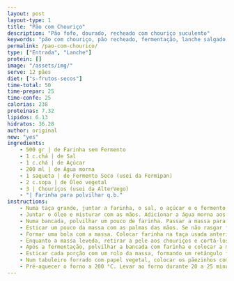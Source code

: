 ```yaml
---
layout: post
layout-type: 1
title: "Pão com Chouriço"
description: "Pão fofo, dourado, recheado com chouriço suculento"
keywords: "pão com chouriço, pão recheado, fermentação, lanche salgado, receita tradicional, chouriço português, pão caseiro, forno, massa levedada, snack."
permalink: /pao-com-chourico/
type: ["Entrada", "Lanche"]
protein: []
image: "/assets/img/"
serve: 12 pães
diet: ["s-frutos-secos"]
time-total: 50
time-prepar: 25
time-confe: 25
calorias: 238
proteinas: 7.32
lipidos: 6.13
hidratos: 36.28
author: original
new: "yes"
ingredients:
    - 500 gr | de Farinha sem Fermento
    - 1 c.chá | de Sal
    - 1 c.chá | de Açúcar
    - 200 ml | de Água morna
    - 1 saqueta | de Fermento Seco (usei da Fermipan)
    - 2 c.sopa | de Óleo vegetal
    - 3 | Chouriços (usei da AlterVego)
    - "| Farinha para polvilhar q.b."
instructions:
    - Numa taça grande, juntar a farinha, o sal, o açúcar e o fermento seco. Misturar bem com uma colher.
    - Juntar o óleo e misturar com as mãos. Adicionar a água morna aos poucos, envolvendo constantemente até começar a formar uma massa.
    - Numa bancada, polvilhar um pouco de farinha. Passar a massa para a bancada e amassar durante cerca de 5 minutos até que fique elástica. Se estiver muito dura, molhar as mãos e continuar a amassar.
    - Esticar um pouco da massa com as palmas das mãos. Se não rasgar facilmente, está no ponto. Se rasgar, molhar novamente as mãos e amassar novamente até ficar no ponto, ou seja, com alguuma elasticidade.
    - Formar uma bola com a massa. Colocar farinha na taça usada anteriormante e transferir a bola de massa para a mesma. Fazer uma cruz com a mão no topo da massa. Cobrir com película aderente e um pano por cima. Deixar repousar durante 1 hora, até dobrar de volume.
    - Enquanto a massa leveda, retirar a pele aos chouriços e cortá-los em rodelas bem finas.
    - Após a fermentação, polvilhar a bancada com farinha e colocar a massa em cima. Apertar ligeiramente para retirar o ar. Formar um rolo e dividi-los em partes iguais para, posteriorente, formarmos os pãezinhos.
    - Esticar cada porção com um rolo da massa, formando um retângulo fino. Distribuir o chouriço pelas massas, deixando uma borda livre em toda a volta. Fechar como se fosse um envelope - primeiro, dobrar as laterais para o centro, uma sobre a outra; e de seguida, dobrar as pontas em triângulo e fechar sobre o topo, formando um retângulo bem fechado.
    - Num tabuleiro forrado com papel vegetal, colocar os pãezinhos com as dobras viradas para baixo. Fazer cortes diagonais na parte de cima com uma faca afiada. Cobrir com um pano e deixar repousar por pelo menos 1 hora.
    - Pré-aquecer o forno a 200 °C. Levar ao forno durante 20 a 25 minutos, até os pães ficarem douradinhos. Ir vigiando para não secarem demasiado.
---
```


